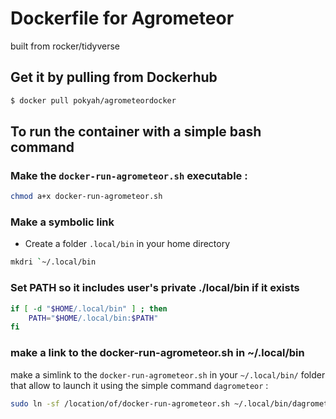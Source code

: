 # Dockerfile for Agrometeor

built from rocker/tidyverse

## Get it by pulling from Dockerhub

```bash
$ docker pull pokyah/agrometeordocker
```

## To run the container with a simple bash command

### Make the `docker-run-agrometeor.sh` executable :

```bash
chmod a+x docker-run-agrometeor.sh
```

### Make a symbolic link

* Create a folder `.local/bin` in your home directory

```bash
mkdri `~/.local/bin
```

### Set PATH so it includes user's private ./local/bin if it exists

```bash
if [ -d "$HOME/.local/bin" ] ; then
    PATH="$HOME/.local/bin:$PATH"
fi
```
### make a link to the docker-run-agrometeor.sh in ~/.local/bin

make a simlink to the `docker-run-agrometeor.sh` in your `~/.local/bin/` folder that allow to launch it using the simple command `dagrometeor` :

```bash
sudo ln -sf /location/of/docker-run-agrometeor.sh ~/.local/bin/dagrometeor
```
